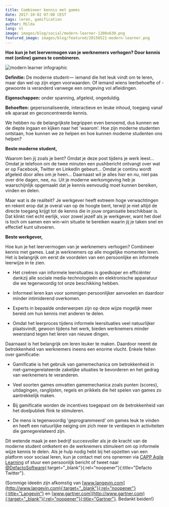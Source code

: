 ```yaml
---
title: Combineer kennis met games
date: 2017-10-02 07:00 CEST
tags: leren, gamification
author: Milda
lang: nl
image: images/blog/social/modern-learner-1200x630.png
featured_image: images/blog/featured/20150521-modern-learner.png
---
```

**Hoe kun je het leervermogen van je werknemers verhogen? Door kennis met (online) games te combineren.**

![modern learner infographic](/images/blog/en/meet-the-modern-learner-infographic.jpg)

**Definitie:** De moderne student —  iemand die het leuk vindt om te leren, maar dan wel op zijn eigen voorwaarden. Of iemand wiens leerbehoefte of -gewoonte is veranderd vanwege een omgeving vol afleidingen. 

**Eigenschappen:** onder spanning, afgeleid, ongeduldig.

**Behoeften:** gepersonaliseerde, interactieve en leuke inhoud, toegang vanaf elk aparaat en geconcentreerde kennis.

We hebben nu de belangrijkste begrippen even benoemd, dus kunnen we de diepte ingaan en kijken naar het 'waarom'. Hoe zijn moderne studenten ontstaan, hoe kunnen we ze helpen en hoe kunnen moderne studenten ons helpen?

**Beste moderne student,**

Waarom ben jij zoals je bent? Omdat je deze post tijdens je werk leest... Omdat je telefoon om de twee minuten een pushbericht ontvangt over wat er op Facebook, Twitter en LinkedIn gebeurt... Omdat je continu wordt afgeleid door alles om je heen... Daarnaast wil je alles *hier* en *nu*, niet pas over drie dagen, nee, *nu*. Uit je moderne werkomgeving heb je waarschijnlijk opgemaakt dat je kennis eenvoudig moet kunnen bereiken, vinden en delen.

Maar wat is de realiteit? Je werkgever heeft extreem hoge verwachtingen en rekent erop dat je overal van op de hoogte bent, terwijl je niet altijd de directe toegang krijgt tot de kennis die in jouw organisatie beschikbaar is. Dat klinkt niet echt eerlijk, voor zowel jezelf als je werkgever, want het doel is toch om samen een win-win situatie te bereiken waarin jij je taken snel en effectief kunt uitvoeren.

**Beste werkgever,**

Hoe kun je het leervermogen van je werknemers verhogen? Combineer kennis met games. Laat je werknemers op alle mogelijke momenten leren. Het is belangrijk om eerst de voordelen van een persoonlijke en informele leerwijze in te zien. 

*	Het creëren van informele leersituaties is goedkoper en efficiënter dankzij alle sociale media-technologieën en elektronische apparatuur die we tegenwoordig tot onze beschikking hebben.

*	Informeel leren kan voor sommigen persoonlijker aanvoelen en daardoor minder intimiderend overkomen.

*	Experts in bepaalde onderwerpen zijn op deze wijze mogelijk meer bereid om hun kennis met anderen te delen.

*	Omdat het leerproces tijdens informele leersituaties veel natuurlijker plaatsvindt, gewoon tijdens het werk, bieden werknemers minder weerstand tegen het leren van nieuwe dingen.

Daarnaast is het belangrijk om leren leuker te maken. Daardoor neemt de betrokkenheid van werknemers ineens een enorme vlucht. Enkele feiten over gamificatie: 

*	Gamificatie is het gebruik van gamemechanica om betrokkenheid in niet-gamegerelateerde zakelijke situaties te bevorderen en het gedrag van werknemers te veranderen.

*	Veel soorten games omvatten gamemechanica zoals punten (scores), uitdagingen, ranglijsten, regels en prikkels die het spelen van games zo aantrekkelijk maken.

*	Bij gamificatie worden de incentives toegepast om de betrokkenheid van het doelpubliek flink te stimuleren.

*	De mens is tegenwoordig 'geprogrammeerd' om games leuk te vinden en heeft een natuurlijke neiging om zich meer te verdiepen in activiteiten die gamegerelateerd zijn.

Dit wetende maak je een bedrijf succesvoller als je de kracht van de moderne student ontketent en de werknemers stimuleert om op informele wijze kennis te delen. Als je hulp nodig hebt bij het opzetten van een platform voor sociaal leren, kun je contact met ons opnemen via [CAPP Agile Learning](/capp-agile-learning) of stuur een persoonlijk bericht of tweet naar [@DefactoSoftware](https://twitter.com/DefactoSoftware){:target="_blank"}{:rel="noopener"}{:title="Defacto Twitter"}.

(Sommige ideeën zijn afkomstig van [www.langevin.com](http://www.langevin.com){:target="_blank"}{:rel="noopener"}{:title="Langevin"} en [www.gartner.com](http://www.gartner.com){:target="_blank"}{:rel="noopener"}{:title="Gartner"}. Bedankt beiden!)
